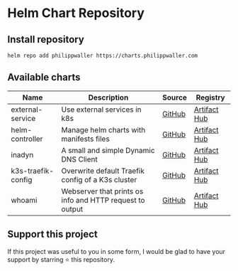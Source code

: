 # Helm Chart Repository


## Install repository
```console
helm repo add philippwaller https://charts.philippwaller.com
```

## Available charts
| Name               | Description                                              | Source                                                                                     | Registry                                                                              |
|--------------------|----------------------------------------------------------|--------------------------------------------------------------------------------------------|---------------------------------------------------------------------------------------|
| external-service   | Use external services in k8s                             | [GitHub](https://github.com/philippwaller/helm-charts/tree/main/charts/external-service)   | [Artifact Hub](https://artifacthub.io/packages/helm/philippwaller/external-service)   |
| helm-controller    | Manage helm charts with manifests files                  | [GitHub](https://github.com/philippwaller/helm-charts/tree/main/charts/helm-controller)    | [Artifact Hub](https://artifacthub.io/packages/helm/philippwaller/helm-controller)    |
| inadyn             | A small and simple Dynamic DNS Client                    | [GitHub](https://github.com/philippwaller/helm-charts/tree/main/charts/inadyn)             | [Artifact Hub](https://artifacthub.io/packages/helm/philippwaller/inadyn)             |
| k3s-traefik-config | Overwrite default Traefik config of a K3s cluster        | [GitHub](https://github.com/philippwaller/helm-charts/tree/main/charts/k3s-traefik-config) | [Artifact Hub](https://artifacthub.io/packages/helm/philippwaller/k3s-traefik-config) |
| whoami             | Webserver that prints os info and HTTP request to output | [GitHub](https://github.com/philippwaller/helm-charts/tree/main/charts/whoami)             | [Artifact Hub](https://artifacthub.io/packages/helm/philippwaller/whoami)             |


## Support this project
If this project was useful to you in some form, I would be glad to have your support by starring ⭐️ this
repository.
